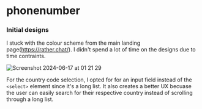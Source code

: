 # phonenumber

### Initial designs
I stuck with the colour scheme from the main landing page(https://rather.chat/). I didn't spend a lot of time on the designs due to time contraints.

![Screenshot 2024-06-17 at 01 21 29](https://github.com/David-code-hub/cellNumberComponent/assets/55393687/d9227172-d35b-4a44-a166-8dc153517d13)

For the country code selection, I opted for for an input field instead of the `<select>` element since it's a long list. It also creates a better UX becuase the user can easily search for their respective country instead of scrolling through a long list.
